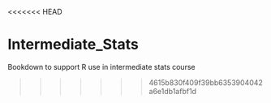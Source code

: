 <<<<<<< HEAD
# Intermediate_Stats
Bookdown to support R use in intermediate stats course
>>>>>>> 4615b830f409f39bb6353904042a6e1db1afbf1d
